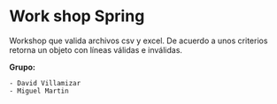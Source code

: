# Work shop Spring
Workshop que valida archivos csv y excel. De acuerdo a unos criterios retorna un objeto con líneas válidas e inválidas.

**Grupo:**
```
- David Villamizar
- Miguel Martin
```

